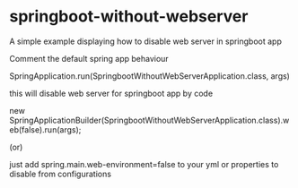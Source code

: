 # springboot-without-webserver
A simple example displaying how to disable web server in springboot app

Comment the default spring app behaviour

SpringApplication.run(SpringbootWithoutWebServerApplication.class, args)
		
this will disable web server for springboot app by code

new SpringApplicationBuilder(SpringbootWithoutWebServerApplication.class).web(false).run(args);

(or)
		
just add spring.main.web-environment=false to your yml or properties to disable from configurations
